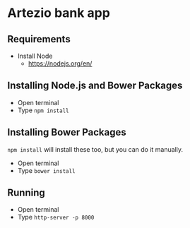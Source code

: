 # Artezio bank app

## Requirements

- Install Node
    - https://nodejs.org/en/

## Installing Node.js and Bower Packages
- Open terminal
- Type `npm install`

## Installing Bower Packages
`npm install` will install these too, but you can do it manually.
- Open terminal
- Type `bower install`

## Running
- Open terminal
- Type `http-server -p 8000`
